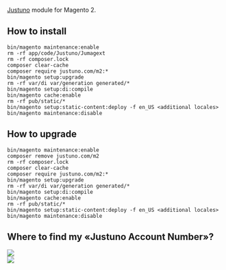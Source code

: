 [Justuno](https://www.justuno.com) module for Magento 2. 

## How to install
```
bin/magento maintenance:enable
rm -rf app/code/Justuno/Jumagext
rm -rf composer.lock
composer clear-cache
composer require justuno.com/m2:*
bin/magento setup:upgrade
rm -rf var/di var/generation generated/*
bin/magento setup:di:compile
bin/magento cache:enable
rm -rf pub/static/*
bin/magento setup:static-content:deploy -f en_US <additional locales>
bin/magento maintenance:disable
```

## How to upgrade
```
bin/magento maintenance:enable
composer remove justuno.com/m2
rm -rf composer.lock
composer clear-cache
composer require justuno.com/m2:*
bin/magento setup:upgrade
rm -rf var/di var/generation generated/*
bin/magento setup:di:compile
bin/magento cache:enable
rm -rf pub/static/*
bin/magento setup:static-content:deploy -f en_US <additional locales>
bin/magento maintenance:disable
```

<h2 id="account-number">Where to find my «Justuno Account Number»?</h2>

![](https://mage2.pro/uploads/default/original/2X/4/429d007f47381d01e5eb2d33d762d77fd2e04932.png)  
![](https://mage2.pro/uploads/default/original/2X/3/3ef7cd3ad314c5e2e105f56154385bbe9be0f617.png)
